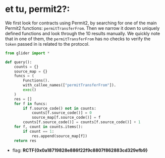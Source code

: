 # et tu, permit2?:

We first look for contracts using Permit2, by searching for one of the main Permit2 functions: `permitTransferFrom`. Then we narrow it down to uniquely defined functions and look through the 10 results manually.
We quickly note that in one of them, the `permitTransferFrom` has no checks to verify the `token` passed in is related to the protocol.

```python
from glider import *

def query():
    counts = {}
    source_map = {}
    funcs = (
        Functions().
        with_callee_names(["permitTransferFrom"]).
        exec()
    )
    res = []
    for f in funcs:
        if f.source_code() not in counts:
            counts[f.source_code()] = 0
            source_map[f.source_code()] = f
        counts[f.source_code()] = counts[f.source_code()] + 1
    for f, count in counts.items():
        if count == 1:
            res.append(source_map[f])
    return res
```

- flag: **RCTF{0x0a18719828e886f22f9c8807f862883cd329efb9}**
